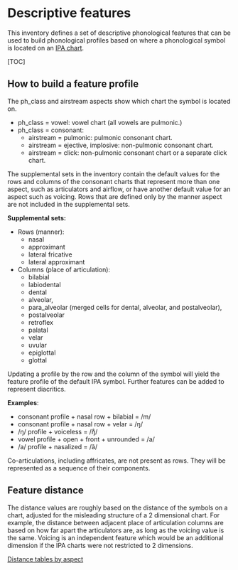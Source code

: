# Descriptive features

This inventory defines a set of descriptive phonological features that can be used to build phonological profiles based on where a phonological symbol is located on an [IPA chart](https://en.wikipedia.org/wiki/International_Phonetic_Alphabet_chart).

[TOC]

## How to build a feature profile

The ph_class and airstream aspects show which chart the symbol is located on.

* ph_class = vowel: vowel chart (all vowels are pulmonic.)
* ph_class = consonant:
  * airstream = pulmonic: pulmonic consonant chart.
  * airstream = ejective, implosive: non-pulmonic consonant chart.
  * airstream = click: non-pulmonic consonant chart or a separate click chart.

The supplemental sets in the inventory contain the default values for the rows and columns of the consonant charts that represent more than one aspect, such as articulators and airflow, or have another default value for an aspect such as voicing. Rows that are defined only by the manner aspect are not included in the supplemental sets.

**Supplemental sets:**

* Rows (manner):
  * nasal
  * approximant
  * lateral fricative
  * lateral approximant
* Columns (place of articulation):
  * bilabial
  * labiodental
  * dental
  * alveolar,
  * para_alveolar (merged cells for dental, alveolar, and postalveolar),
  * postalveolar
  * retroflex
  * palatal
  * velar
  * uvular
  * epiglottal
  * glottal

Updating a profile by the row and the column of the symbol will yield the
feature profile of the default IPA symbol. Further features can be added to
represent diacritics.

**Examples**:

* consonant profile + nasal row + bilabial = /m/
* consonant profile + nasal row + velar = /ŋ/
* /ŋ/ profile + voiceless = /ŋ̊/
* vowel profile + open + front + unrounded = /a/
* /a/ profile + nasalized = /ã/

Co-articulations, including affricates, are not present as rows. They will
be represented as a sequence of their components.

## Feature distance

The distance values are roughly based on the distance of the symbols on a chart,
adjusted for the misleading structure of a 2 dimensional chart. For example,
the distance between adjacent place of articulation columns are based on how
far apart the articulators are, as long as the voicing value is the same.
Voicing is an independent feature which would be an additional dimension if the
IPA charts were not restricted to 2 dimensions.

[Distance tables by aspect](https://github.com/google-research/nisaba/blob/main/nisaba/scripts/natural_translit/phonology/doc/descriptive_feature_table.md)
